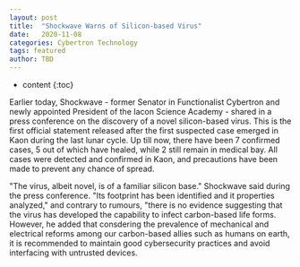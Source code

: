 ```yaml
---
layout: post
title:  "Shockwave Warns of Silicon-based Virus"
date:   2020-11-08
categories: Cybertron Technology
tags: featured
author: TBD
---
```


* content
{:toc}

Earlier today, Shockwave - former Senator in Functionalist Cybertron and newly appointed President of the Iacon Science Academy - shared in a press conference on the discovery of a novel silicon-based virus. This is the first official statement released after the first suspected case emerged in Kaon during the last lunar cycle. Up till now, there have been 7 confirmed cases, 5 out of which have healed, while 2 still remain in medical bay. All cases were detected and confirmed in Kaon, and precautions have been made to prevent any chance of spread.

"The virus, albeit novel, is of a familiar silicon base." Shockwave said during the press conference. "Its footprint has been identified and it properties analyzed," and contrary to rumours, "there is no evidence suggesting that the virus has developed the capability to infect carbon-based life forms. However, he added that consdering the prevalence of mechanical and electrical reforms among our carbon-based allies such as humans on earth, it is recommended to maintain good cybersecurity practices and avoid interfacing with untrusted devices.